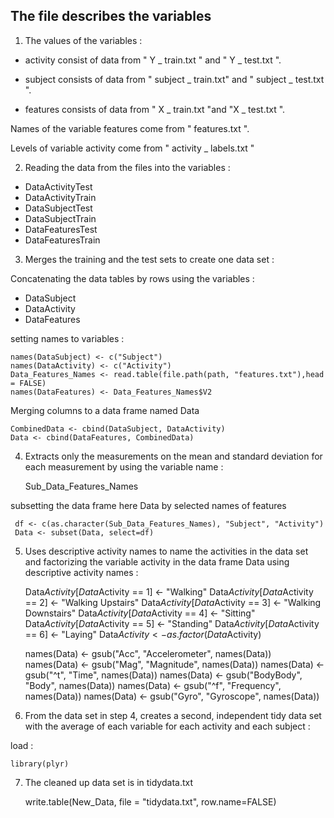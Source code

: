 ## The file describes the variables

 1) The values of the variables :

 * activity consist of data from " Y _ train.txt "
   and " Y _ test.txt ".

 * subject consists of data from  " subject _ train.txt" and " subject _ test.txt ".
 
 * features consists of data from " X _ train.txt "and "X _ test.txt ".

 Names of the variable features come from " features.txt ".

Levels of variable activity come from " activity _ labels.txt "

2) Reading the data from the files into the variables :

  * DataActivityTest
  * DataActivityTrain
  * DataSubjectTest
  * DataSubjectTrain
  * DataFeaturesTest
  * DataFeaturesTrain
  
3) Merges the training and the test sets to create one data set :

  Concatenating the data tables by rows using the variables :

  * DataSubject
  * DataActivity
  * DataFeatures
  
  setting names to variables :
  
    names(DataSubject) <- c("Subject")
    names(DataActivity) <- c("Activity")
    Data_Features_Names <- read.table(file.path(path, "features.txt"),head = FALSE)
    names(DataFeatures) <- Data_Features_Names$V2

  Merging columns to a data frame named Data

    CombinedData <- cbind(DataSubject, DataActivity)
    Data <- cbind(DataFeatures, CombinedData)

4) Extracts only the measurements on the mean and standard deviation for each measurement by using the variable name :

      Sub_Data_Features_Names

  subsetting the data frame here Data by selected names of features

     df <- c(as.character(Sub_Data_Features_Names), "Subject", "Activity")
     Data <- subset(Data, select=df)

 5) Uses descriptive activity names to name the activities in the data set and factorizing the variable activity in the data frame Data using descriptive activity names :

    Data$Activity[Data$Activity == 1] <- "Walking"
    Data$Activity[Data$Activity == 2] <- "Walking Upstairs"
    Data$Activity[Data$Activity == 3] <- "Walking Downstairs"
    Data$Activity[Data$Activity == 4] <- "Sitting"
    Data$Activity[Data$Activity == 5] <- "Standing"
    Data$Activity[Data$Activity == 6] <- "Laying"
    Data$Activity <- as.factor(Data$Activity)


    names(Data) <- gsub("Acc", "Accelerometer", names(Data))
    names(Data) <- gsub("Mag", "Magnitude", names(Data))
    names(Data) <- gsub("^t", "Time", names(Data))
    names(Data) <- gsub("BodyBody", "Body", names(Data))
    names(Data) <- gsub("^f", "Frequency", names(Data))
    names(Data) <- gsub("Gyro", "Gyroscope", names(Data))

 6) From the data set in step 4, creates a second, independent tidy data set with the average of each 
 variable for each activity and each subject :
  
   load :

    library(plyr)
   
  7) The cleaned up data set is in tidydata.txt

     write.table(New_Data, file = "tidydata.txt", row.name=FALSE) 

   